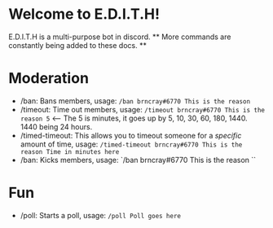 # Welcome to E.D.I.T.H!

E.D.I.T.H is a multi-purpose bot in discord. ** More commands are constantly being added to these docs. **


# Moderation

 - /ban: Bans members, usage: `/ban brncray#6770 This is the reason `
 - /timeout: Time out members, usage: `/timeout brncray#6770 This is the reason 5` <-- The 5 is minutes, it goes up by 5, 10, 30, 60, 180, 1440. 1440 being 24 hours. 
 - /timed-timeout: This allows you to timeout someone for a *specific* amount of time, usage: `/timed-timeout brncray#6770 This is the reason Time in minutes here`
 - /ban: Kicks members, usage: `/ban brncray#6770 This is the reason ``



# Fun

 - /poll: Starts a poll, usage: `/poll Poll goes here`

